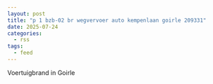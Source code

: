 ```yaml
---
layout: post
title: "p 1 bzb-02 br wegvervoer auto kempenlaan goirle 209331"
date: 2025-07-24
categories: 
  - rss
tags: 
  - feed
---
```


Voertuigbrand in Goirle
